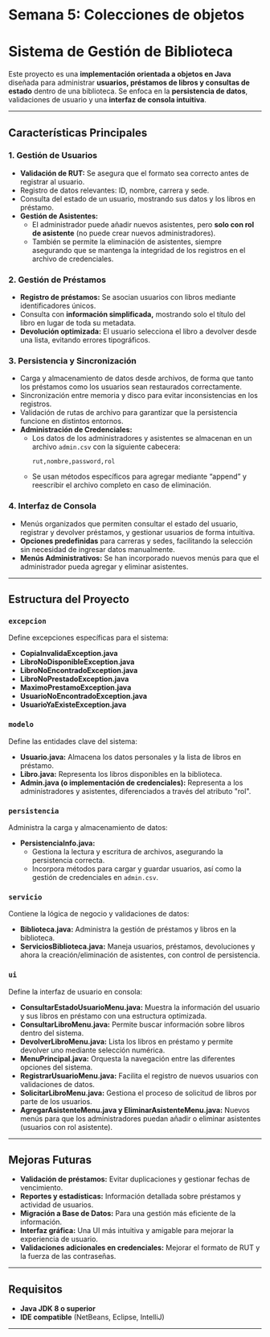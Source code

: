 # Semana 5: Colecciones de objetos

# Sistema de Gestión de Biblioteca

Este proyecto es una **implementación orientada a objetos en Java** diseñada para administrar **usuarios, préstamos de libros y consultas de estado** dentro de una biblioteca. Se enfoca en la **persistencia de datos**, validaciones de usuario y una **interfaz de consola intuitiva**.

---

## Características Principales

### 1. Gestión de Usuarios  
- **Validación de RUT:** Se asegura que el formato sea correcto antes de registrar al usuario.  
- Registro de datos relevantes: ID, nombre, carrera y sede.  
- Consulta del estado de un usuario, mostrando sus datos y los libros en préstamo.  
- **Gestión de Asistentes:**  
  - El administrador puede añadir nuevos asistentes, pero **solo con rol de asistente** (no puede crear nuevos administradores).  
  - También se permite la eliminación de asistentes, siempre asegurando que se mantenga la integridad de los registros en el archivo de credenciales.

### 2. Gestión de Préstamos  
- **Registro de préstamos:** Se asocian usuarios con libros mediante identificadores únicos.  
- Consulta con **información simplificada,** mostrando solo el título del libro en lugar de toda su metadata.  
- **Devolución optimizada:** El usuario selecciona el libro a devolver desde una lista, evitando errores tipográficos.

### 3. Persistencia y Sincronización  
- Carga y almacenamiento de datos desde archivos, de forma que tanto los préstamos como los usuarios sean restaurados correctamente.  
- Sincronización entre memoria y disco para evitar inconsistencias en los registros.  
- Validación de rutas de archivo para garantizar que la persistencia funcione en distintos entornos.  
- **Administración de Credenciales:**  
  - Los datos de los administradores y asistentes se almacenan en un archivo `admin.csv` con la siguiente cabecera:  
    ```
    rut,nombre,password,rol
    ```  
  - Se usan métodos específicos para agregar mediante “append” y reescribir el archivo completo en caso de eliminación.

### 4. Interfaz de Consola  
- Menús organizados que permiten consultar el estado del usuario, registrar y devolver préstamos, y gestionar usuarios de forma intuitiva.  
- **Opciones predefinidas** para carreras y sedes, facilitando la selección sin necesidad de ingresar datos manualmente.  
- **Menús Administrativos:** Se han incorporado nuevos menús para que el administrador pueda agregar y eliminar asistentes.

---

## Estructura del Proyecto

### `excepcion`  
Define excepciones específicas para el sistema:  
- **CopiaInvalidaException.java**  
- **LibroNoDisponibleException.java**  
- **LibroNoEncontradoException.java**  
- **LibroNoPrestadoException.java**  
- **MaximoPrestamoException.java**  
- **UsuarioNoEncontradoException.java**  
- **UsuarioYaExisteException.java**  

### `modelo`  
Define las entidades clave del sistema:  
- **Usuario.java:** Almacena los datos personales y la lista de libros en préstamo.  
- **Libro.java:** Representa los libros disponibles en la biblioteca.  
- **Admin.java (o implementación de credenciales):** Representa a los administradores y asistentes, diferenciados a través del atributo "rol".

### `persistencia`  
Administra la carga y almacenamiento de datos:  
- **PersistenciaInfo.java:**  
  - Gestiona la lectura y escritura de archivos, asegurando la persistencia correcta.
  - Incorpora métodos para cargar y guardar usuarios, así como la gestión de credenciales en `admin.csv`.

### `servicio`  
Contiene la lógica de negocio y validaciones de datos:  
- **Biblioteca.java:** Administra la gestión de préstamos y libros en la biblioteca.  
- **ServiciosBiblioteca.java:** Maneja usuarios, préstamos, devoluciones y ahora la creación/eliminación de asistentes, con control de persistencia.

### `ui`  
Define la interfaz de usuario en consola:  
- **ConsultarEstadoUsuarioMenu.java:** Muestra la información del usuario y sus libros en préstamo con una estructura optimizada.  
- **ConsultarLibroMenu.java:** Permite buscar información sobre libros dentro del sistema.  
- **DevolverLibroMenu.java:** Lista los libros en préstamo y permite devolver uno mediante selección numérica.  
- **MenuPrincipal.java:** Orquesta la navegación entre las diferentes opciones del sistema.  
- **RegistrarUsuarioMenu.java:** Facilita el registro de nuevos usuarios con validaciones de datos.  
- **SolicitarLibroMenu.java:** Gestiona el proceso de solicitud de libros por parte de los usuarios.  
- **AgregarAsistenteMenu.java y EliminarAsistenteMenu.java:** Nuevos menús para que los administradores puedan añadir o eliminar asistentes (usuarios con rol asistente).

---

## Mejoras Futuras  
- **Validación de préstamos:** Evitar duplicaciones y gestionar fechas de vencimiento.  
- **Reportes y estadísticas:** Información detallada sobre préstamos y actividad de usuarios.  
- **Migración a Base de Datos:** Para una gestión más eficiente de la información.  
- **Interfaz gráfica:** Una UI más intuitiva y amigable para mejorar la experiencia de usuario.  
- **Validaciones adicionales en credenciales:** Mejorar el formato de RUT y la fuerza de las contraseñas.
---

## Requisitos  
- **Java JDK 8 o superior**  
- **IDE compatible** (NetBeans, Eclipse, IntelliJ)  

---
